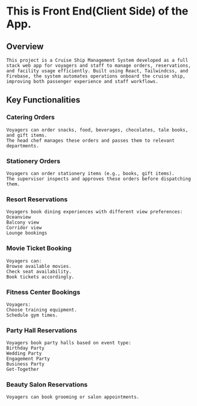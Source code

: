 # This is Front End(Client Side) of the App.

## Overview
    This project is a Cruise Ship Management System developed as a full stack web app for voyagers and staff to manage orders, reservations, and facility usage efficiently. Built using React, Tailwindcss, and Firebase, the system automates operations onboard the cruise ship, improving both passenger experience and staff workflows.

## Key Functionalities

### Catering Orders

    Voyagers can order snacks, food, beverages, chocolates, tale books, and gift items.
    The head chef manages these orders and passes them to relevant departments.

### Stationery Orders

    Voyagers can order stationery items (e.g., books, gift items).
    The supervisor inspects and approves these orders before dispatching them.

### Resort Reservations

    Voyagers book dining experiences with different view preferences:
    Oceanview
    Balcony view
    Corridor view
    Lounge bookings
    
### Movie Ticket Booking

    Voyagers can:
    Browse available movies.
    Check seat availability.
    Book tickets accordingly.
    
### Fitness Center Bookings

    Voyagers:
    Choose training equipment.
    Schedule gym times.
    
### Party Hall Reservations

    Voyagers book party halls based on event type:
    Birthday Party
    Wedding Party
    Engagement Party
    Business Party
    Get-Together
    
### Beauty Salon Reservations
    Voyagers can book grooming or salon appointments.